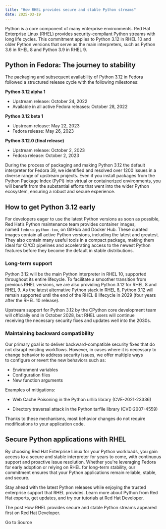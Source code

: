```yaml
---
title: "How RHEL provides secure and stable Python streams"
date: 2025-03-19
---
```


Python is a core component of many enterprise environments. Red Hat Enterprise Linux (RHEL) provides security-compliant Python streams with long life cycles. This commitment applies to Python 3.12 in RHEL 10 and older Python versions that serve as the main interpreters, such as Python 3.6 in RHEL 8 and Python 3.9 in RHEL 9.

## Python in Fedora: The journey to stability

The packaging and subsequent availability of Python 3.12 in Fedora followed a structured release cycle with the following milestones:

**Python 3.12 alpha 1**

- Upstream release: October 24, 2022
- Available in all active Fedora releases: October 28, 2022

**Python 3.12 beta 1**

- Upstream release: May 22, 2023
- Fedora release: May 26, 2023

**Python 3.12.0 (final release)**

- Upstream release: October 2, 2023
- Fedora release: October 2, 2023

During the process of packaging and making Python 3.12 the default interpreter for Fedora 39, we identified and resolved over 1200 issues in a diverse range of upstream projects. Even if you install packages from the Python Package Index (PyPI) into virtual or containerized environments, you will benefit from the substantial efforts that went into the wider Python ecosystem, ensuring a robust and secure experience.

## How to get Python 3.12 early

For developers eager to use the latest Python versions as soon as possible, Red Hat’s Python maintenance team provides container images, named `fedora-python-tox`, on GitHub and Docker Hub. These curated images contain all active Python versions, including the latest and greatest. They also contain many useful tools in a compact package, making them ideal for CI/CD pipelines and accelerating access to the newest Python features before they become the default in stable distributions.

### Long-term support

Python 3.12 will be the main Python interpreter in RHEL 10, supported throughout its entire lifecycle. To facilitate a smoother transition from previous RHEL versions, we are also providing Python 3.12 for RHEL 8 and RHEL 9. As the latest alternative Python stack in RHEL 8, Python 3.12 will remain supported until the end of the RHEL 8 lifecycle in 2029 (four years after the RHEL 10 release).

Upstream support for Python 3.12 by the CPython core development team will officially end in October 2028, but RHEL users will continue receiving the necessary security fixes and updates well into the 2030s.

### Maintaining backward compatibility

Our primary goal is to deliver backward-compatible security fixes that do not disrupt existing workflows. However, in cases where it is necessary to change behavior to address security issues, we offer multiple ways to configure or revert the new behaviors such as:

- Environment variables
- Configuration files
- New function arguments

Examples of mitigations: 

- Web Cache Poisoning in the Python urllib library (CVE-2021-23336)
    
- Directory traversal attack in the Python tarfile library (CVE-2007-4559)
    

Thanks to these mechanisms, most behavior changes do not require modifications to your application code.

## Secure Python applications with RHEL

By choosing Red Hat Enterprise Linux for your Python workloads, you gain access to a secure and stable interpreter for years to come, with continuous support and proactive issue resolution. Whether you're leveraging Fedora for early adoption or relying on RHEL for long-term stability, our commitment ensures that your Python applications remain reliable, stable, and secure.

Stay ahead with the latest Python releases while enjoying the trusted enterprise support that RHEL provides. Learn more about Python from Red Hat experts, get updates, and try our tutorials at Red Hat Developer.

The post How RHEL provides secure and stable Python streams appeared first on Red Hat Developer.  
  

Go to Source
